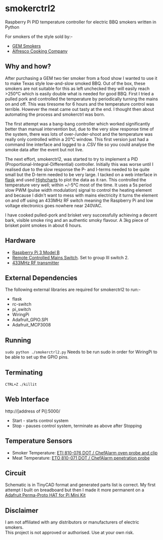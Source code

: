 # smokerctrl2
Raspberry Pi PID temperature controller for electric BBQ smokers written in Python

For smokers of the style sold by:-
* [GEM Smokers](https://www.gemsmokers.co.uk/product/gem-2-tier-electric-smoker/)
* [Alfresco Cooking Company](https://www.alfrescocookingcompany.co.uk/product-page/copy-of-electric-smoker-1100w)

## Why and how?
After purchasing a GEM two tier smoker from a food show I wanted to use it to make Texas style low-and-slow smoked BBQ.  Out of the box, these smokers are not suitable for this as left unchecked they will easily reach >250°C which is easily double what is needed for good BBQ.  First I tried a pulled pork and controlled the temperature by periodically turning the mains on and off.  This was tiresome for 6 hours and the temperature control was terrible.  However the meat came out tasty at the end.  I thought then about automating the process and smokerctrl was born.  

The first attempt was a bang-bang controller which worked significantly better than manual intervention but, due to the very slow response time of the system, there was lots of over-/under-shoot and the temperature was really only controlled within a 20°C window.  This first version just had a command line interface and logged to a .CSV file so you could analyse the smoke data after the event but not live.  

The next effort, smokerctrl2, was started to try to implement a PID (Proportional-Integral-Differential) controller.  Initially this was worse until I realised due to the slow response the P- and I-terms needed to be quite small but the D-term needed to be very large.  I tacked on a web interface in [flask](http://flask.pocoo.org/) and used [Highcharts](https://www.highcharts.com/) to plot the data as it ran.  This controlled the temperature very well; within +/-5°C most of the time.  It uses a 5s period slow PWM (pulse width modulation) signal to control the heating element and because I didn't want to mess with mains electricity it turns the element on and off using an 433MHz RF switch meaning the Raspberry Pi and low voltage electronics goes nowhere near 240VAC.  

I have cooked pulled-pork and brisket very successfully achieving a decent bark, visible smoke ring and an authentic smoky flavour.  A 3kg piece of brisket point smokes in about 6 hours.  

## Hardware
* [Raspberry Pi 3 Model B](https://www.raspberrypi.org/products/raspberry-pi-3-model-b/)
* [Remote Controlled Mains Switch](http://www.maplin.co.uk/p/remote-controlled-mains-sockets-set-3-pack-n79ka).  Set to group III switch 2.  
* [433MHz RF transmitter](http://www.instructables.com/id/Super-Simple-Raspberry-Pi-433MHz-Home-Automation/)

## External Dependencies
The following external libraries are required for smokerctrl2 to run:-
* flask
* rc-switch
* pi_switch
* WiringPi
* Adafruit_GPIO.SPI
* Adafruit_MCP3008

## Running
`sudo python ./smokerctrl2.py`
Needs to be run sudo in order for WiringPi to be able to set up the GPIO pins.  

## Terminating
`CTRL+Z`
`./killit`

## Web Interface
http://[address of Pi]:5000/

* Start - starts control system
* Stop - pauses control system, terminate as above after Stopping

## Temperature Sensors
* Smoker Temperature: [ETI 810-076 DOT / ChefAlarm oven probe and clip](https://thermometer.co.uk/probes-leads-fittings/1186-dot-oven-probe-and-clip.html?search_query=%09810-076&results=1)
* Meat Temperature: [ETO 810-071 DOT / ChefAlarm penetration probe](https://thermometer.co.uk/probes-leads-fittings/1100-dot-chefalarm-penetration-probe.html?search_query=%09810-071+%09+&results=3)

## Circuit
Schematic is in TinyCAD format and generated parts list is correct.  My first attempt I built on breadboard but then I made it more permanent on a [Adafruit Perma-Proto HAT for Pi Mini Kit](https://www.adafruit.com/product/2310)

## Disclaimer
I am not affiliated with any distributors or manufacturers of electric smokers.  
This project is not approved or authorised.  Use at your own risk.
